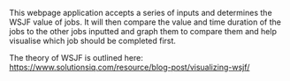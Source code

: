 This webpage application accepts a series of inputs and determines the WSJF value of
jobs. It will then compare the value and time duration of the jobs to the
other jobs inputted and graph them to compare them and help visualise which
job should be completed first.

The theory of WSJF is outlined here: https://www.solutionsiq.com/resource/blog-post/visualizing-wsjf/
